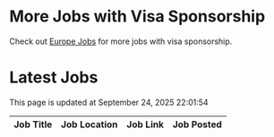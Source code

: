 # More Jobs with Visa Sponsorship

Check out [Europe Jobs](https://github.com/sureshparimi/europejobs#latest-jobs) for more jobs with visa sponsorship.

# Latest Jobs

This page is updated at September 24, 2025 22:01:54

| Job Title | Job Location | Job Link | Job Posted |
| --- | --- | --- | --- |
